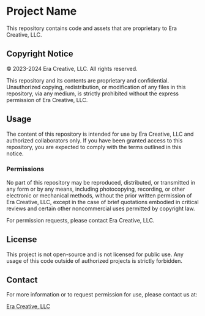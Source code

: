 # Project Name

This repository contains code and assets that are proprietary to Era Creative, LLC.

## Copyright Notice

© 2023-2024 Era Creative, LLC. All rights reserved.

This repository and its contents are proprietary and confidential. Unauthorized copying, redistribution, or modification of any files in this repository, via any medium, is strictly prohibited without the express permission of Era Creative, LLC.

## Usage

The content of this repository is intended for use by Era Creative, LLC and authorized collaborators only. If you have been granted access to this repository, you are expected to comply with the terms outlined in this notice.

### Permissions

No part of this repository may be reproduced, distributed, or transmitted in any form or by any means, including photocopying, recording, or other electronic or mechanical methods, without the prior written permission of Era Creative, LLC, except in the case of brief quotations embodied in critical reviews and certain other noncommercial uses permitted by copyright law.

For permission requests, please contact Era Creative, LLC.

## License

This project is not open-source and is not licensed for public use. Any usage of this code outside of authorized projects is strictly forbidden.

## Contact

For more information or to request permission for use, please contact us at:

[Era Creative, LLC](mailto:hello@ianduffy.com)